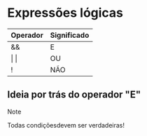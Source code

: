 # Expressões lógicas
| Operador  | Significado |
| ------------- | ------------- |
| &&  | E  |
|  \| \| | OU  |
|  !  | NÃO  |

## Ideia por trás do operador "E"
> [!NOTE]
> Todas condiçõesdevem ser verdadeiras!
